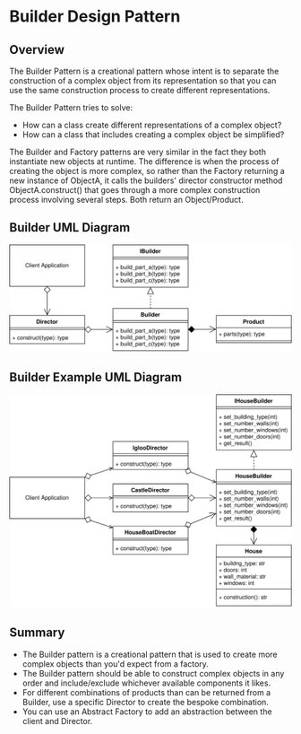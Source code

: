 # **Builder Design Pattern**
## Overview
The Builder Pattern is a creational pattern whose intent is to separate the construction of a complex object from its representation so that you can use the same construction process to create different representations.

The Builder Pattern tries to solve:

- How can a class create different representations of a complex object?
- How can a class that includes creating a complex object be simplified?

The Builder and Factory patterns are very similar in the fact they both instantiate new objects at runtime. The difference is when the process of creating the object is more complex, so rather than the Factory returning a new instance of ObjectA, it calls the builders' director constructor method ObjectA.construct() that goes through a more complex construction process involving several steps. Both return an Object/Product.
## Builder UML Diagram
<picture>
  <img alt="Abstract Factory UML Diagram" src="./UML-diagram/builder_concept.svg">
</picture>

## Builder Example UML Diagram
<picture> 
  <img alt="Abstract Factory Example UML Diagram" src="./UML-diagram/builder_example.svg">
</picture>

## Summary 
- The Builder pattern is a creational pattern that is used to create more complex objects than you'd expect from a factory.
- The Builder pattern should be able to construct complex objects in any order and include/exclude whichever available components it likes.
- For different combinations of products than can be returned from a Builder, use a specific Director to create the bespoke combination.
- You can use an Abstract Factory to add an abstraction between the client and Director.
